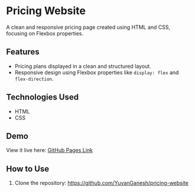 # Pricing Website
A clean and responsive pricing page created using HTML and CSS, focusing on Flexbox properties.

## Features
- Pricing plans displayed in a clean and structured layout.
- Responsive design using Flexbox properties like `display: flex` and `flex-direction`.

## Technologies Used
- HTML
- CSS

## Demo
View it live here: [GitHub Pages Link]()

## How to Use
1. Clone the repository: https://github.com/YuvanGanesh/pricing-website
